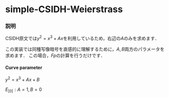 # simple-CSIDH-Weierstrass

### 説明
CSIDH原文では$y^2=x^3+Ax$を利用しているため，右辺の$A$のみを求めます．

この実装では同種写像暗号を直感的に理解するために，$A,B$両方のパラメータを求めます．
この場合，$Fp$の計算を行うだけです．

#### Curve parameter
$y^2=x^3+Ax+B$

$E_{[0]}: A=1, B=0$
